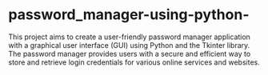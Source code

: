 # password_manager-using-python-
This project aims to create a user-friendly password manager application with a graphical user interface (GUI) using Python and the Tkinter library. The password manager provides users with a secure and efficient way to store and retrieve login credentials for various online services and websites.
